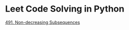 # Leet Code Solving in Python

[491. Non-decreasing Subsequences](https://github.com/nishJay/LeetCodeSolvingPython/blob/main/491)
